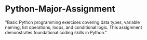 # Python-Major-Assignment
"Basic Python programming exercises covering data types, variable naming, list operations, loops, and conditional logic. This assignment demonstrates foundational coding skills in Python."
